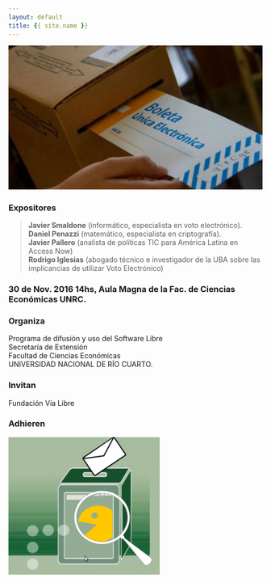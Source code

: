```yaml
---
layout: default
title: {{ site.name }}
---
```


![](./img/voto-electronico.jpg)

### Expositores

> **Javier Smaldone** (informático, especialista en voto electrónico).  
> **Daniel Penazzi** (matemático, especialista en criptografía).  
> **Javier Pallero** (analista de políticas TIC para América Latina en Access Now)  
> **Rodrigo Iglesias** (abogado técnico e investigador de la UBA sobre las implicancias de utilizar Voto Electrónico)  

### 30 de Nov. 2016 14hs, Aula Magna de la Fac. de Ciencias Económicas UNRC.

### Organiza

Programa de difusión y uso del Software Libre  
Secretaría de Extensión  
Facultad de Ciencias Económicas  
UNIVERSIDAD NACIONAL DE RÍO CUARTO.

### Invitan
Fundación Vía Libre

### Adhieren

![](./img/evoto.png)
